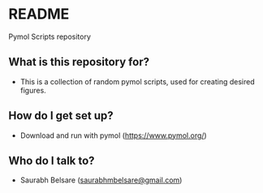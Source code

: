 # README #

Pymol Scripts repository

## What is this repository for? ##

* This is a collection of random pymol scripts, used for creating desired
figures.

## How do I get set up? ##

* Download and run with pymol (https://www.pymol.org/)

## Who do I talk to? ##
* Saurabh Belsare (saurabhmbelsare@gmail.com)
